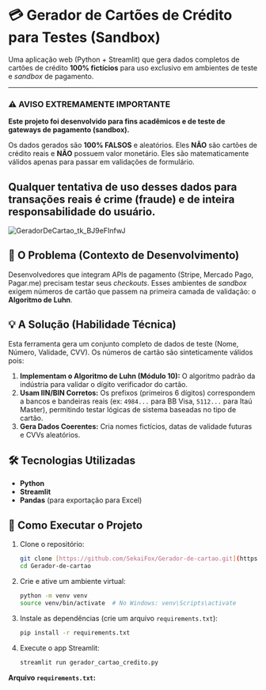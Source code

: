 # 💳 Gerador de Cartões de Crédito para Testes (Sandbox)

Uma aplicação web (Python + Streamlit) que gera dados completos de cartões de crédito **100% fictícios** para uso exclusivo em ambientes de teste e *sandbox* de pagamento.

---
### ⚠️ AVISO EXTREMAMENTE IMPORTANTE
**Este projeto foi desenvolvido para fins acadêmicos e de teste de gateways de pagamento (sandbox).**

Os dados gerados são **100% FALSOS** e aleatórios. Eles **NÃO** são cartões de crédito reais e **NÃO** possuem valor monetário. Eles são matematicamente válidos apenas para passar em validações de formulário.

**Qualquer tentativa de uso desses dados para transações reais é crime (fraude) e de inteira responsabilidade do usuário.**
---

![GeradorDeCartao_tk_BJ9eFInfwJ](https://github.com/user-attachments/assets/120c9f1c-b993-494c-aff7-5e65624877ed)


## 🎯 O Problema (Contexto de Desenvolvimento)

Desenvolvedores que integram APIs de pagamento (Stripe, Mercado Pago, Pagar.me) precisam testar seus *checkouts*. Esses ambientes de *sandbox* exigem números de cartão que passem na primeira camada de validação: o **Algoritmo de Luhn**.

## 💡 A Solução (Habilidade Técnica)

Esta ferramenta gera um conjunto completo de dados de teste (Nome, Número, Validade, CVV). Os números de cartão são sinteticamente válidos pois:

1.  **Implementam o Algoritmo de Luhn (Módulo 10):** O algoritmo padrão da indústria para validar o dígito verificador do cartão.
2.  **Usam IIN/BIN Corretos:** Os prefixos (primeiros 6 dígitos) correspondem a bancos e bandeiras reais (ex: `4984...` para BB Visa, `5112...` para Itaú Master), permitindo testar lógicas de sistema baseadas no tipo de cartão.
3.  **Gera Dados Coerentes:** Cria nomes fictícios, datas de validade futuras e CVVs aleatórios.

## 🛠️ Tecnologias Utilizadas
* **Python**
* **Streamlit**
* **Pandas** (para exportação para Excel)

## 🏁 Como Executar o Projeto

1.  Clone o repositório:
    ```bash
    git clone [https://github.com/SekaiFox/Gerador-de-cartao.git](https://github.com/SekaiFox/Gerador-de-cartao.git)
    cd Gerador-de-cartao
    ```
2.  Crie e ative um ambiente virtual:
    ```bash
    python -m venv venv
    source venv/bin/activate  # No Windows: venv\Scripts\activate
    ```
3.  Instale as dependências (crie um arquivo `requirements.txt`):
    ```bash
    pip install -r requirements.txt
    ```
4.  Execute o app Streamlit:
    ```bash
    streamlit run gerador_cartao_credito.py
    ```

**Arquivo `requirements.txt`:**
